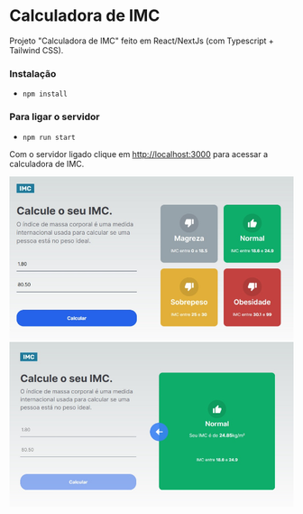 # Calculadora de IMC

Projeto "Calculadora de IMC" feito em React/NextJs (com Typescript + Tailwind CSS).

### Instalação
- `npm install`

### Para ligar o servidor
- `npm run start`

Com o servidor ligado clique em  [http://localhost:3000](http://localhost:3000) para acessar a calculadora de IMC.


<img src="./src/assets/IMC1.jpg" alt="Imagem do Projeto">

<img src="./src/assets/IMC2.jpg" alt="Imagem do Projeto">